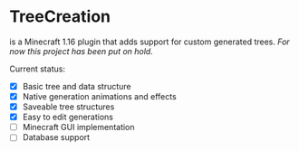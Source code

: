 # TreeCreation
is a Minecraft 1.16 plugin that adds support for custom generated trees. _For now this project has been put on hold._

Current status:
- [x] Basic tree and data structure
- [x] Native generation animations and effects
- [x] Saveable tree structures
- [x] Easy to edit generations
- [ ] Minecraft GUI implementation
- [ ] Database support
